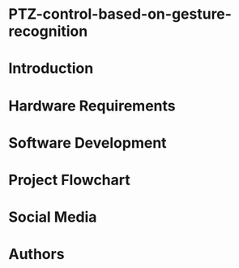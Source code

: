 # PTZ-control-based-on-gesture-recognition
# Introduction
# Hardware Requirements
# Software Development
# Project Flowchart
# Social Media
# Authors
